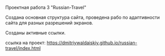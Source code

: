 Проектная работа 3 "Russian-Travel"

Создана основная структура сайта, проведена рабо по адаптивности сайта для разных разрешений экранов.

Созданы активные ссылки.

ссылка на проект:
https://dmitriywaldaiskiy.github.io/russian-travel/index.html
